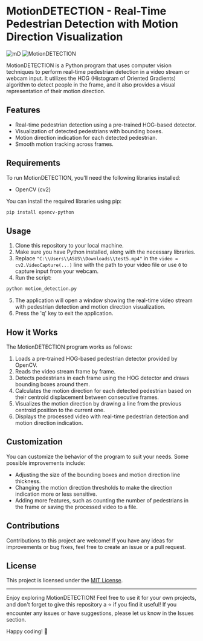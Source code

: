 

# MotionDETECTION - Real-Time Pedestrian Detection with Motion Direction Visualization

![mD](https://github.com/AbrarAmiya/MotionDETECTION/assets/115402065/9f0b8b6c-069d-41f8-bf5c-a5ab5e072f2e)
![MotionDETECTION](https://github.com/AbrarAmiya/MotionDETECTION/blob/main/assets/demo.gif)

MotionDETECTION is a Python program that uses computer vision techniques to perform real-time pedestrian detection in a video stream or webcam input. It utilizes the HOG (Histogram of Oriented Gradients) algorithm to detect people in the frame, and it also provides a visual representation of their motion direction.

## Features
- Real-time pedestrian detection using a pre-trained HOG-based detector.
- Visualization of detected pedestrians with bounding boxes.
- Motion direction indication for each detected pedestrian.
- Smooth motion tracking across frames.

## Requirements
To run MotionDETECTION, you'll need the following libraries installed:
- OpenCV (cv2)

You can install the required libraries using pip:
```bash
pip install opencv-python
```

## Usage
1. Clone this repository to your local machine.
2. Make sure you have Python installed, along with the necessary libraries.
3. Replace `"C:\\Users\\ASUS\\Downloads\\test5.mp4"` in the `video = cv2.VideoCapture(...)` line with the path to your video file or use `0` to capture input from your webcam.
4. Run the script:
```bash
python motion_detection.py
```
5. The application will open a window showing the real-time video stream with pedestrian detection and motion direction visualization.
6. Press the 'q' key to exit the application.

## How it Works
The MotionDETECTION program works as follows:
1. Loads a pre-trained HOG-based pedestrian detector provided by OpenCV.
2. Reads the video stream frame by frame.
3. Detects pedestrians in each frame using the HOG detector and draws bounding boxes around them.
4. Calculates the motion direction for each detected pedestrian based on their centroid displacement between consecutive frames.
5. Visualizes the motion direction by drawing a line from the previous centroid position to the current one.
6. Displays the processed video with real-time pedestrian detection and motion direction indication.

## Customization
You can customize the behavior of the program to suit your needs. Some possible improvements include:
- Adjusting the size of the bounding boxes and motion direction line thickness.
- Changing the motion direction thresholds to make the direction indication more or less sensitive.
- Adding more features, such as counting the number of pedestrians in the frame or saving the processed video to a file.

## Contributions
Contributions to this project are welcome! If you have any ideas for improvements or bug fixes, feel free to create an issue or a pull request.

## License
This project is licensed under the [MIT License](https://github.com/AbrarAmiya/MotionDETECTION/blob/main/LICENSE).

---

Enjoy exploring MotionDETECTION! Feel free to use it for your own projects, and don't forget to give this repository a ⭐ if you find it useful! If you encounter any issues or have suggestions, please let us know in the Issues section.

Happy coding! 🚀
